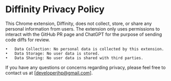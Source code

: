 # Diffinity Privacy Policy

This Chrome extension, Diffinity, does not collect, store, or share any personal information from users.
The extension only uses permissions to interact with the GitHub PR page and ChatGPT for the purpose of sending code diffs for review.

    •	Data Collection: No personal data is collected by this extension.
    •	Data Storage: No user data is stored.
    •	Data Sharing: No user data is shared with third parties.

If you have any questions or concerns regarding privacy, please feel free to contact us at [developerjhp@gmail.com].
